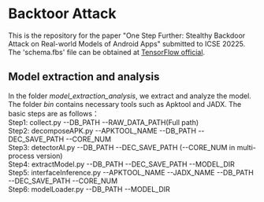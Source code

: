 # Backtoor Attack
This is the repository for the paper "One Step Further: Stealthy Backdoor Attack on Real-world Models of Android Apps" submitted to ICSE 20225.  
The 'schema.fbs' file can be obtained at [TensorFlow official](https://github.com/tensorflow/tensorflow/tree/master/tensorflow/lite/schema).

## Model extraction and analysis
In the folder *model_extraction_analysis*, we extract and analyze the model. The folder *bin* contains necessary tools such as Apktool and JADX. The basic steps are as follows：  
Step1: collect.py --DB_PATH --RAW_DATA_PATH(Full path)  
Step2: decomposeAPK.py --APKTOOL_NAME --DB_PATH --DEC_SAVE_PATH --CORE_NUM  
Step3: detectorAI.py --DB_PATH --DEC_SAVE_PATH (--CORE_NUM in multi-process version)  
Step4: extractModel.py --DB_PATH --DEC_SAVE_PATH --MODEL_DIR  
Step5: interfaceInference.py --APKTOOL_NAME --JADX_NAME --DB_PATH --DEC_SAVE_PATH --CORE_NUM  
Step6: modelLoader.py --DB_PATH --MODEL_DIR  
